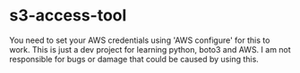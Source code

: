 # s3-access-tool
You need to set your AWS credentials using 'AWS configure' for this to work.
This is just a dev project for learning python, boto3 and AWS.
I am not responsible for bugs or damage that could be caused by using this.